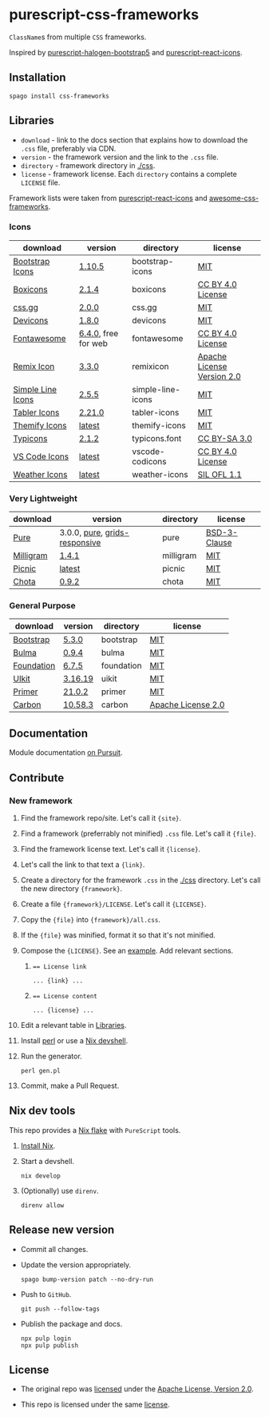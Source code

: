 # purescript-css-frameworks

`ClassName`s from multiple `CSS` frameworks.

Inspired by [purescript-halogen-bootstrap5](https://github.com/tonicebrian/purescript-halogen-bootstrap5) and [purescript-react-icons](https://github.com/andys8/purescript-react-icons).

## Installation

```console
spago install css-frameworks
```

## Libraries

- `download` - link to the docs section that explains how to download the `.css` file, preferably via CDN.
- `version` - the framework version and the link to the `.css` file.
- `directory` - framework directory in [./css](./css).
- `license` - framework license. Each `directory` contains a complete `LICENSE` file.

Framework lists were taken from [purescript-react-icons](https://github.com/andys8/purescript-react-icons) and [awesome-css-frameworks](https://github.com/troxler/awesome-css-frameworks).

### Icons

| download                                                                                 | version                                                                                                                         | directory         | license                                                           |
| ---------------------------------------------------------------------------------------- | ------------------------------------------------------------------------------------------------------------------------------- | ----------------- | ----------------------------------------------------------------- |
| [Bootstrap Icons](https://icons.getbootstrap.com/#install)                               | [1.10.5](https://cdn.jsdelivr.net/npm/bootstrap-icons@1.10.5/font/bootstrap-icons.css)                                          | bootstrap-icons   | [MIT](https://opensource.org/licenses/MIT)                        |
| [Boxicons](https://boxicons.com/usage#usage-as-font)                                     | [2.1.4](https://unpkg.com/boxicons@2.1.4/css/boxicons.css)                                                                      | boxicons          | [CC BY 4.0 License](https://creativecommons.org/licenses/by/4.0/) |
| [css.gg](https://github.com/astrit/css.gg#1-all-icons)                                   | [2.0.0](https://github.com/astrit/css.gg/blob/8a6913598e4e2b10aaf69b9cb7e10e7213828965/icons/all.css)                           | css.gg            | [MIT](https://opensource.org/licenses/MIT)                        |
| [Devicons](https://github.com/vorillaz/devicons#use-devicons-with-a-single-line-of-code) | [1.8.0](cdn.jsdelivr.net/npm/devicons@1.8.0/css/devicons.css)                                                                   | devicons          | [MIT](https://opensource.org/licenses/MIT)                        |
| [Fontawesome](https://fontawesome.com/download)                                          | [6.4.0](https://use.fontawesome.com/releases/v6.4.0/fontawesome-free-6.4.0-web.zip), free for web                               | fontawesome       | [CC BY 4.0 License](https://creativecommons.org/licenses/by/4.0/) |
| [Remix Icon](https://github.com/Remix-Design/RemixIcon#cdn)                              | [3.3.0](https://cdn.jsdelivr.net/npm/remixicon@3.3.0/fonts/remixicon.css)                                                       | remixicon         | [Apache License Version 2.0](http://www.apache.org/licenses/)     |
| [Simple Line Icons](https://github.com/thesabbir/simple-line-icons#installation)         | [2.5.5](https://github.com/thesabbir/simple-line-icons/blob/f3ed94dd797bdcab52d6f27ba589aea4bb6f3e4d/css/simple-line-icons.css) | simple-line-icons | [MIT](https://opensource.org/licenses/MIT)                        |
| [Tabler Icons](https://github.com/tabler/tabler-icons)                                   | [2.21.0](https://cdn.jsdelivr.net/npm/@tabler/icons-webfont@2.21.0/tabler-icons.css)                                            | tabler-icons      | [MIT](https://opensource.org/licenses/MIT)                        |
| [Themify Icons](https://github.com/lykmapipo/themify-icons#usage)                        | [latest](https://github.com/lykmapipo/themify-icons/blob/9600186b24a7242f0e1e0a186983e6253301bb5d/css/themify-icons.css)        | themify-icons     | [MIT](https://opensource.org/licenses/MIT)                        |
| [Typicons](https://github.com/stephenhutchings/typicons.font)                            | [2.1.2](https://github.com/stephenhutchings/typicons.font/blob/0aa64f6ce8b892a83aeeafa42c74fb9c1f22ec84/src/font/typicons.css)  | typicons.font     | [CC BY-SA 3.0](https://creativecommons.org/licenses/by-sa/3.0/)   |
| [VS Code Icons](https://github.com/microsoft/vscode-codicons#using-css-classes)          | [latest](https://github.com/microsoft/vscode-codicons/blob/86736b4b18142657f898cb13a57b1eb5e03e9067/dist/codicon.css)           | vscode-codicons   | [CC BY 4.0 License](https://creativecommons.org/licenses/by/4.0/) |
| [Weather Icons](https://github.com/erikflowers/weather-icons#basic-usage)                | [latest](https://github.com/erikflowers/weather-icons/blob/bb80982bf1f43f2d57f9dd753e7413bf88beb9ed/css/weather-icons.css)      | weather-icons     | [SIL OFL 1.1](http://scripts.sil.org/OFL)                         |

### Very Lightweight

| download                                      | version                                                                                                                                                             | directory | license                                                      |
| --------------------------------------------- | ------------------------------------------------------------------------------------------------------------------------------------------------------------------- | --------- | ------------------------------------------------------------ |
| [Pure](https://purecss.io/)                   | 3.0.0, [pure](https://cdn.jsdelivr.net/npm/purecss@3.0.0/build/pure.css), [grids-responsive](https://cdn.jsdelivr.net/npm/purecss@3.0.0/build/grids-responsive.css) | pure      | [BSD-3-Clause](https://opensource.org/license/bsd-3-clause/) |
| [Milligram](https://milligram.io/#usage)      | [1.4.1](https://cdnjs.cloudflare.com/ajax/libs/milligram/1.4.1/milligram.css)                                                                                       | milligram | [MIT](https://opensource.org/licenses/MIT)                   |
| [Picnic](https://picnicss.com/)               | [latest](https://cdn.jsdelivr.net/npm/picnic)                                                                                                                       | picnic    | [MIT](https://opensource.org/licenses/MIT)                   |
| [Chota](https://jenil.github.io/chota/#start) | [0.9.2](https://unpkg.com/chota@0.9.2/dist/chota.css)                                                                                                               | chota     | [MIT](https://opensource.org/licenses/MIT)                   |

### General Purpose

| download                                                                                  | version                                                                                     | directory  | license                                                           |
| ----------------------------------------------------------------------------------------- | ------------------------------------------------------------------------------------------- | ---------- | ----------------------------------------------------------------- |
| [Bootstrap](https://getbootstrap.com/docs/5.3/getting-started/download/#cdn-via-jsdelivr) | [5.3.0](https://cdn.jsdelivr.net/npm/bootstrap@5.3.0/dist/css/bootstrap.css)                | bootstrap  | [MIT](https://opensource.org/licenses/MIT)                        |
| [Bulma](https://github.com/jgthms/bulma#css-only)                                         | [0.9.4](https://cdn.jsdelivr.net/npm/bulma@0.9.4/css/bulma.css)                             | bulma      | [MIT](https://opensource.org/licenses/MIT)                        |
| [Foundation](https://get.foundation/sites/docs/installation.html#cdn-links)               | [6.7.5](https://cdn.jsdelivr.net/npm/foundation-sites@6.7.5/dist/css/foundation.css)        | foundation | [MIT](https://opensource.org/licenses/MIT)                        |
| [UIkit](https://github.com/uikit/uikit#getting-started)                                   | [3.16.19](https://cdn.jsdelivr.net/npm/uikit@3.16.19/dist/css/uikit.css)                    | uikit      | [MIT](https://opensource.org/licenses/MIT)                        |
| [Primer](https://primer.style/css/getting-started#using-primer-css-on-a-static-site)      | [21.0.2](https://cdn.jsdelivr.net/npm/@primer/css@21.0.2/dist/primer.css)                   | primer     | [MIT](https://opensource.org/licenses/MIT)                        |
| [Carbon](https://www.jsdelivr.com/package/npm/carbon-components)                          | [10.58.3](https://cdn.jsdelivr.net/npm/carbon-components@10.58.3/css/carbon-components.css) | carbon     | [Apache License 2.0](https://www.apache.org/licenses/LICENSE-2.0) |

## Documentation

Module documentation [on Pursuit](http://pursuit.purescript.org/packages/purescript-css-frameworks).

## Contribute

### New framework

1. Find the framework repo/site. Let's call it `{site}`.
2. Find a framework (preferrably not minified) `.css` file. Let's call it `{file}`.
3. Find the framework license text. Let's call it `{license}`.
4. Let's call the link to that text a `{link}`.
5. Create a directory for the framework `.css` in the [./css](./css) directory. Let's call the new directory `{framework}`.
6. Create a file `{framework}/LICENSE`. Let's call it `{LICENSE}`.
7. Copy the `{file}` into `{framework}/all.css`.
8. If the `{file}` was minified, format it so that it's not minified.
9. Compose the `{LICENSE}`. See an [example](./css/pure/LICENSE). Add relevant sections.

   1. ```console
      == License link

      ... {link} ...
      ```

   2. ```console
      == License content

      ... {license} ...
      ```

10. Edit a relevant table in [Libraries](#libraries).
11. Install [perl](https://www.perl.org/) or use a [Nix devshell](#nix-dev-tools).
12. Run the generator.

      ```console
      perl gen.pl
      ```

13. Commit, make a Pull Request.

## Nix dev tools

This repo provides a [Nix flake](https://nixos.wiki/wiki/Flakes) with `PureScript` tools.

1. [Install Nix](https://github.com/deemp/flakes/blob/main/README/InstallNix.md).

1. Start a devshell.

    ```console
    nix develop
    ```

1. (Optionally) use `direnv`.

    ```console
    direnv allow
    ```

## Release new version

- Commit all changes.
- Update the version appropriately.

    ```console
    spago bump-version patch --no-dry-run
    ```

- Push to `GitHub`.

    ```console
    git push --follow-tags
    ```

- Publish the package and docs.

    ```console
    npx pulp login
    npx pulp publish
    ```

## License

- The original repo was [licensed](https://github.com/tonicebrian/purescript-halogen-bootstrap5/blob/0a9cdb113e7cd558f0b155e09ff70c88de2d3865/spago.dhall#L5) under the [Apache License, Version 2.0](https://www.apache.org/licenses/LICENSE-2.0).

- This repo is licensed under the same [license](./LICENSE).

